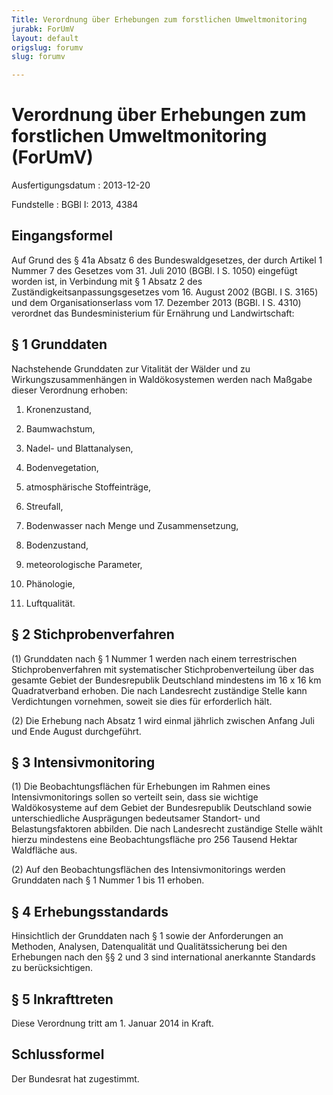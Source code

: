 ```yaml
---
Title: Verordnung über Erhebungen zum forstlichen Umweltmonitoring
jurabk: ForUmV
layout: default
origslug: forumv
slug: forumv

---
```


# Verordnung über Erhebungen zum forstlichen Umweltmonitoring (ForUmV)

Ausfertigungsdatum
:   2013-12-20

Fundstelle
:   BGBl I: 2013, 4384


## Eingangsformel

Auf Grund des § 41a Absatz 6 des Bundeswaldgesetzes, der durch Artikel
1 Nummer 7 des Gesetzes vom 31. Juli 2010 (BGBl. I S. 1050) eingefügt
worden ist, in Verbindung mit § 1 Absatz 2 des
Zuständigkeitsanpassungsgesetzes vom 16. August 2002 (BGBl. I S. 3165)
und dem Organisationserlass vom 17. Dezember 2013 (BGBl. I S. 4310)
verordnet das Bundesministerium für Ernährung und Landwirtschaft:


## § 1 Grunddaten

Nachstehende Grunddaten zur Vitalität der Wälder und zu
Wirkungszusammenhängen in Waldökosystemen werden nach Maßgabe dieser
Verordnung erhoben:

1.  Kronenzustand,


2.  Baumwachstum,


3.  Nadel- und Blattanalysen,


4.  Bodenvegetation,


5.  atmosphärische Stoffeinträge,


6.  Streufall,


7.  Bodenwasser nach Menge und Zusammensetzung,


8.  Bodenzustand,


9.  meteorologische Parameter,


10. Phänologie,


11. Luftqualität.





## § 2 Stichprobenverfahren

(1) Grunddaten nach § 1 Nummer 1 werden nach einem terrestrischen
Stichprobenverfahren mit systematischer Stichprobenverteilung über das
gesamte Gebiet der Bundesrepublik Deutschland mindestens im 16 x 16 km
Quadratverband erhoben. Die nach Landesrecht zuständige Stelle kann
Verdichtungen vornehmen, soweit sie dies für erforderlich hält.

(2) Die Erhebung nach Absatz 1 wird einmal jährlich zwischen Anfang
Juli und Ende August durchgeführt.


## § 3 Intensivmonitoring

(1) Die Beobachtungsflächen für Erhebungen im Rahmen eines
Intensivmonitorings sollen so verteilt sein, dass sie wichtige
Waldökosysteme auf dem Gebiet der Bundesrepublik Deutschland sowie
unterschiedliche Ausprägungen bedeutsamer Standort- und
Belastungsfaktoren abbilden. Die nach Landesrecht zuständige Stelle
wählt hierzu mindestens eine Beobachtungsfläche pro 256 Tausend Hektar
Waldfläche aus.

(2) Auf den Beobachtungsflächen des Intensivmonitorings werden
Grunddaten nach § 1 Nummer 1 bis 11 erhoben.


## § 4 Erhebungsstandards

Hinsichtlich der Grunddaten nach § 1 sowie der Anforderungen an
Methoden, Analysen, Datenqualität und Qualitätssicherung bei den
Erhebungen nach den §§ 2 und 3 sind international anerkannte Standards
zu berücksichtigen.


## § 5 Inkrafttreten

Diese Verordnung tritt am 1. Januar 2014 in Kraft.


## Schlussformel

Der Bundesrat hat zugestimmt.

